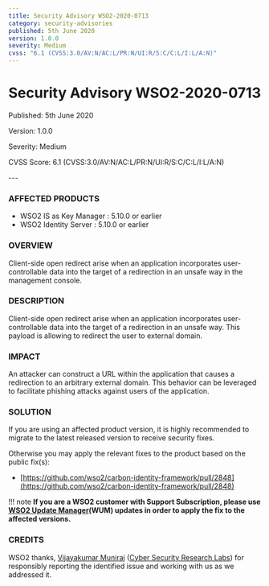 ```yaml
---
title: Security Advisory WSO2-2020-0713
category: security-advisories
published: 5th June 2020
version: 1.0.0
severity: Medium
cvss: "6.1 (CVSS:3.0/AV:N/AC:L/PR:N/UI:R/S:C/C:L/I:L/A:N)"
---
```


# Security Advisory WSO2-2020-0713

<p class="doc-info">Published: 5th June 2020</p>
<p class="doc-info">Version: 1.0.0</p>
<p class="doc-info">Severity: Medium</p>
<p class="doc-info">CVSS Score: 6.1 (CVSS:3.0/AV:N/AC:L/PR:N/UI:R/S:C/C:L/I:L/A:N)</p>
---

### AFFECTED PRODUCTS
* WSO2 IS as Key Manager : 5.10.0 or earlier
* WSO2 Identity Server : 5.10.0 or earlier

### OVERVIEW
Client-side open redirect arise when an application incorporates user-controllable data into the target of a redirection in an unsafe way in the management console.


### DESCRIPTION
Client-side open redirect arise when an application incorporates user-controllable data into the target of a redirection in an unsafe way. This payload is allowing to redirect the user to external domain.


### IMPACT
An attacker can construct a URL within the application that causes a redirection to an arbitrary external domain. This behavior can be leveraged to facilitate phishing attacks against users of the application.


### SOLUTION
If you are using an affected product version, it is highly recommended to migrate to the latest released version to receive security fixes.

Otherwise you may apply the relevant fixes to the product based on the public fix(s):

* [https://github.com/wso2/carbon-identity-framework/pull/2848](https://github.com/wso2/carbon-identity-framework/pull/2848)


!!! note
    **If you are a WSO2 customer with Support Subscription, please use [WSO2 Update Manager](https://wso2.com/updates/wum)(WUM) updates in order to apply the fix to the affected versions.**


### CREDITS
WSO2 thanks, [Vijayakumar Muniraj](https://www.linkedin.com/in/vijaykumarmuniraj) ([Cyber Security Research Labs](https://cybersecurityworks.com/)) for responsibly reporting the identified issue and working with us as we addressed it.
